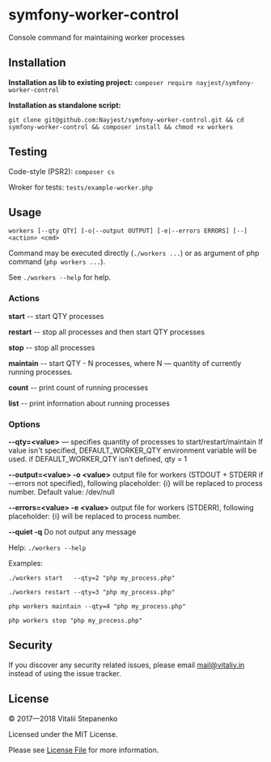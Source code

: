 symfony-worker-control
===

Console command for maintaining worker processes

## Installation

**Installation as lib to existing project:**
`composer require nayjest/symfony-worker-control`

**Installation as standalone script:**

`git clone git@github.com:Nayjest/symfony-worker-control.git && cd symfony-worker-control && composer install && chmod +x workers`

## Testing

Code-style (PSR2):
`composer cs`

Wroker for tests: `tests/example-worker.php`
 
## Usage
`workers [--qty QTY] [-o|--output OUTPUT] [-e|--errors ERRORS] [--] <action> <cmd>`

Command may be executed directly (`./workers ...`) or as argument of php command (`php workers ...`).

See `./workers --help` for help.

### Actions

**start** -- start QTY processes

**restart** -- stop all processes and then start QTY processes

**stop** -- stop all processes

**maintain** -- start QTY - N processes, where N &mdash; quantity of currently running processes.

**count** -- print count of running processes

**list** -- print information about running processes

### Options

**--qty=\<value\>** &mdash; specifies quantity of processes to start/restart/maintain
If value isn't specified, DEFAULT_WORKER_QTY environment variable will be used.
if DEFAULT_WORKER_QTY isn't defined, qty = 1

**--output=\<value\> -o \<value\>** output file for workers (STDOUT + STDERR if --errors not specified), following placeholder: {i} will be replaced to process number. Default value: /dev/null

**--errors=\<value\> -e \<value\>** output file for workers (STDERR), following placeholder: {i} will be replaced to process number.

**--quiet -q**  Do not output any message

Help:
`./workers --help`

Examples:

`./workers start   --qty=2 "php my_process.php"`

`./workers restart --qty=3 "php my_process.php"`

`php workers maintain --qty=4 "php my_process.php"`

`php workers stop "php my_process.php"`

## Security

If you discover any security related issues, please email mail@vitaliy.in instead of using the issue tracker.

## License

© 2017&mdash;2018 Vitalii Stepanenko

Licensed under the MIT License. 

Please see [License File](LICENSE) for more information.
